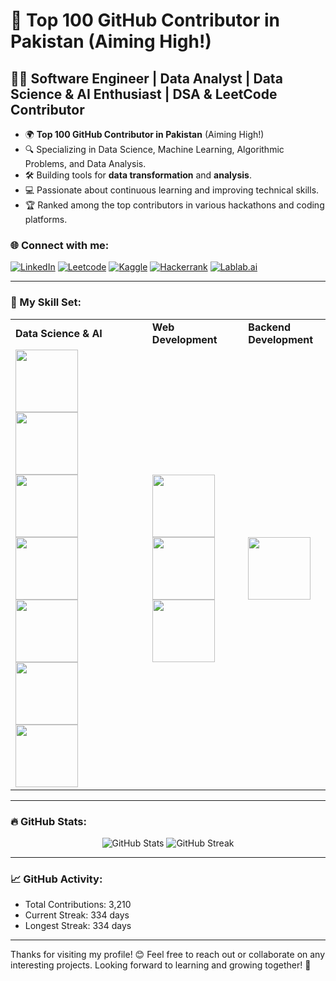 # 🌟 Top 100 GitHub Contributor in Pakistan  (Aiming High!)

## 👨‍💻 Software Engineer | Data Analyst | Data Science & AI Enthusiast | DSA & LeetCode Contributor

- 🌍 **Top 100 GitHub Contributor in Pakistan** (Aiming High!)
- 🔍 Specializing in Data Science, Machine Learning, Algorithmic Problems, and Data Analysis.
- 🛠️ Building tools for **data transformation** and **analysis**.
- 💻 Passionate about continuous learning and improving technical skills.
- 🏆 Ranked among the top contributors in various hackathons and coding platforms.

### 🌐 Connect with me:
[![LinkedIn](https://img.shields.io/badge/-LinkedIn-blue?style=flat-square&logo=LinkedIn&logoColor=white)](https://www.linkedin.com/in/sadam-barkat/) 
[![Leetcode](https://img.shields.io/badge/-Leetcode-orange?style=flat-square&logo=Leetcode&logoColor=white)](https://leetcode.com/u/sadambarkat/) 
[![Kaggle](https://img.shields.io/badge/-Kaggle-blue?style=flat-square&logo=Kaggle&logoColor=white)](https://www.kaggle.com/sadambarkat) 
[![Hackerrank](https://img.shields.io/badge/-Hackerrank-brightgreen?style=flat-square&logo=Hackerrank&logoColor=white)](https://www.hackerrank.com/profile/sadambarkat405) 
[![Lablab.ai](https://img.shields.io/badge/-Lablab.ai-4D80B0?style=flat-square&logo=lablab&logoColor=white)](https://lablab.ai/u/@sadam_barkat656)

---

### 🧰 My Skill Set:
<table>
  <tr>
    <td><b>Data Science & AI</b></td>
    <td><b>Web Development</b></td>
    <td><b>Backend Development</b></td>
  </tr>
  <tr>
    <td>
      <img src="https://img.shields.io/badge/-Python-3776AB?style=flat-square&logo=python&logoColor=white" width="100">
      <img src="https://img.shields.io/badge/-C++-00599C?style=flat-square&logo=cplusplus&logoColor=white" width="100">
      <img src="https://img.shields.io/badge/-PHP-777BB4?style=flat-square&logo=php&logoColor=white" width="100">
      <img src="https://img.shields.io/badge/-MySQL-4479A1?style=flat-square&logo=mysql&logoColor=white" width="100">
      <img src="https://img.shields.io/badge/-PowerBI-F2C811?style=flat-square&logo=powerbi&logoColor=white" width="100">
      <img src="https://img.shields.io/badge/-Tableau-E97627?style=flat-square&logo=tableau&logoColor=white" width="100">
      <img src="https://img.shields.io/badge/-Excel-217346?style=flat-square&logo=microsoft-excel&logoColor=white" width="100">
    </td>
    <td>
      <img src="https://img.shields.io/badge/-HTML5-E34F26?style=flat-square&logo=html5&logoColor=white" width="100">
      <img src="https://img.shields.io/badge/-CSS3-1572B6?style=flat-square&logo=css3&logoColor=white" width="100">
      <img src="https://img.shields.io/badge/-JavaScript-F7DF1E?style=flat-square&logo=javascript&logoColor=black" width="100">
    </td>
    <td>
      <img src="https://img.shields.io/badge/-Node.js-339933?style=flat-square&logo=node.js&logoColor=white" width="100">
    </td>
  </tr>
</table>

---

### 🔥 GitHub Stats:
<p align="center">
  <img src="https://github-readme-stats.vercel.app/api?username=Sadam-Barkat&show_icons=true&theme=dark&count_private=true&hide_border=true" alt="GitHub Stats">
  <img src="https://github-readme-streak-stats.herokuapp.com/?user=Sadam-Barkat&theme=dark&hide_border=true" alt="GitHub Streak">
</p>

---

### 📈 GitHub Activity:
- Total Contributions: 3,210
- Current Streak: 334 days
- Longest Streak: 334 days

---

Thanks for visiting my profile! 😊 Feel free to reach out or collaborate on any interesting projects. Looking forward to learning and growing together! 🌱
